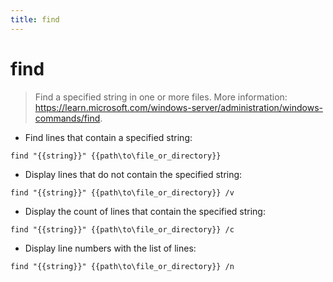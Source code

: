 ```yaml
---
title: find
---
```

# find

> Find a specified string in one or more files.
> More information: <https://learn.microsoft.com/windows-server/administration/windows-commands/find>.

- Find lines that contain a specified string:

`find "{{string}}" {{path\to\file_or_directory}}`

- Display lines that do not contain the specified string:

`find "{{string}}" {{path\to\file_or_directory}} /v`

- Display the count of lines that contain the specified string:

`find "{{string}}" {{path\to\file_or_directory}} /c`

- Display line numbers with the list of lines:

`find "{{string}}" {{path\to\file_or_directory}} /n`
